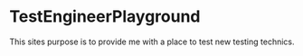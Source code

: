 # TestEngineerPlayground
This sites purpose is to provide me with a place to test new testing technics. 
